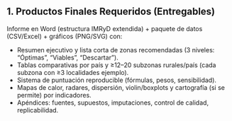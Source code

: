 ## 1. Productos Finales Requeridos (Entregables)

Informe en Word (estructura IMRyD extendida) + paquete de datos (CSV/Excel) + gráficos (PNG/SVG) con:

*   Resumen ejecutivo y lista corta de zonas recomendadas (3 niveles: “Óptimas”, “Viables”, “Descartar”).
*   Tablas comparativas por país y ≥12–20 subzonas rurales/país (cada subzona con ≥3 localidades ejemplo).
*   Sistema de puntuación reproducible (fórmulas, pesos, sensibilidad).
*   Mapas de calor, radares, dispersión, violin/boxplots y cartografía (si se permite) por indicadores.
*   Apéndices: fuentes, supuestos, imputaciones, control de calidad, replicabilidad.



